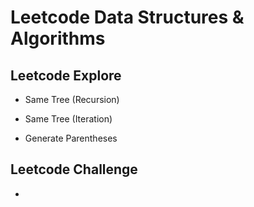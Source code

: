# Leetcode Data Structures & Algorithms

## Leetcode Explore

- Same Tree (Recursion)

- Same Tree (Iteration)

- Generate Parentheses

## Leetcode Challenge

- 